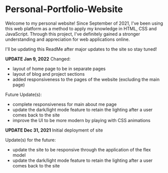 # Personal-Portfolio-Website

Welcome to my personal website! Since September of 2021, I've been using this web platform as a method to apply my knowledge in HTML, CSS and JavaScript. Through this project, I've definitely gained a stronger understanding and appreciation for web applications online.

I'll be updating this ReadMe after major updates to the site so stay tuned!

**UPDATE Jan 9, 2022**
Changed:
- layout of home page to be in separate pages
- layout of blog and project sections
- added responsiveness to the pages of the website (excluding the main page)

Future Update(s):
- complete responsiveness for main about me page
- update the dark/light mode feature to retain the lighting after a user comes back to the site
- improve the UI to be more modern by playing with CSS animations


**UPDATE Dec 31, 2021**
Initial deployment of site

Update(s) for the future:
- update the site to be responsive through the application of the flex model
- update the dark/light mode feature to retain the lighting after a user comes back to the site
